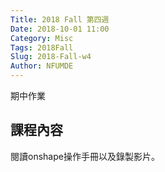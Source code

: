 ```yaml
---
Title: 2018 Fall 第四週
Date: 2018-10-01 11:00
Category: Misc
Tags: 2018Fall
Slug: 2018-Fall-w4
Author: NFUMDE
---
```


期中作業
<!-- PELICAN_END_SUMMARY -->

課程內容
----

閱讀onshape操作手冊以及錄製影片。